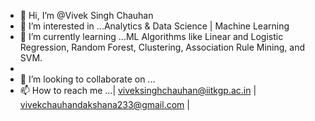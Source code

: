 - 👋 Hi, I’m @Vivek Singh Chauhan
- 👀 I’m interested in ...Analytics & Data Science | Machine Learning 
- 🌱 I’m currently learning ...ML Algorithms like Linear and Logistic Regression, Random Forest, Clustering, Association Rule Mining, and SVM.
- 
- 💞️ I’m looking to collaborate on ...
- 📫 How to reach me ...| viveksinghchauhan@iitkgp.ac.in | vivekchauhandakshana233@gmail.com |

<!---
Bhajan1110/Bhajan1110 is a ✨ special ✨ repository because its `README.md` (this file) appears on your GitHub profile.
You can click the Preview link to take a look at your changes.
--->

